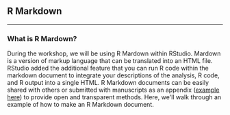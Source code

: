 ## R Markdown

-----

### What is R Mardown?

During the workshop, we will be using R Mardown within RStudio. Mardown is a version of markup language that can be translated into an HTML file. RStudio added the additional feature that you can run R code within the markdown document to integrate your descriptions of the analysis, R code, and R output into a single HTML. R Markdown documents can be easily shared with others or submitted with manuscripts as an appendix ([example here](https://esajournals.onlinelibrary.wiley.com/action/downloadSupplement?doi=10.1002%2Feap.1617&attachmentId=2187835387)) to provide open and transparent methods. Here, we'll walk through an example of how to make an R Markdown document. 
